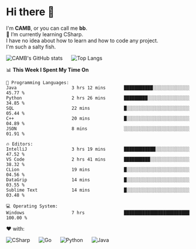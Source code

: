 # Hi there 👋
<!--
**CAMB-dev/CAMB-dev** is a ✨ _special_ ✨ repository because its `README.md` (this file) appears on your GitHub profile.

Here are some ideas to get you started:

- 🔭 I’m currently working on ...
- 🌱 I’m currently learning ...
- 👯 I’m looking to collaborate on ...
- 🤔 I’m looking for help with ...
- 💬 Ask me about ...
- 📫 How to reach me: ...
- 😄 Pronouns: ...
- ⚡ Fun fact: ...
-->
 I'm **CAMB**, or you can call me **bb**.  
 🌱 I’m currently learning CSharp.  
 I have no idea about how to learn and how to code any project.  
 I'm such a salty fish.
 
 
![CAMB's GitHub stats](https://github-readme-stats.vercel.app/api?username=CAMB-dev&show_icons=true&theme=tokyonight)
&nbsp;&nbsp;&nbsp;&nbsp;
![Top Langs](https://github-readme-stats.vercel.app/api/top-langs/?username=CAMB-dev&langs_count=5&theme=tokyonight)


<!--START_SECTION:waka-->
📊 **This Week I Spent My Time On** 

```text
💬 Programming Languages: 
Java                     3 hrs 12 mins       ███████████░░░░░░░░░░░░░░   45.77 % 
Python                   2 hrs 26 mins       █████████░░░░░░░░░░░░░░░░   34.85 % 
SQL                      22 mins             █░░░░░░░░░░░░░░░░░░░░░░░░   05.44 % 
C++                      20 mins             █░░░░░░░░░░░░░░░░░░░░░░░░   04.89 % 
JSON                     8 mins              ░░░░░░░░░░░░░░░░░░░░░░░░░   01.91 % 

🔥 Editors: 
IntelliJ                 3 hrs 19 mins       ████████████░░░░░░░░░░░░░   47.52 % 
VS Code                  2 hrs 41 mins       ██████████░░░░░░░░░░░░░░░   38.32 % 
CLion                    19 mins             █░░░░░░░░░░░░░░░░░░░░░░░░   04.56 % 
DataGrip                 14 mins             █░░░░░░░░░░░░░░░░░░░░░░░░   03.55 % 
Sublime Text             14 mins             █░░░░░░░░░░░░░░░░░░░░░░░░   03.48 % 

💻 Operating System: 
Windows                  7 hrs               █████████████████████████   100.00 % 
```


<!--END_SECTION:waka-->


❤ with:

![CSharp](https://img.shields.io/badge/CSharp-%23512BD4?style=for-the-badge&logo=.net)
&nbsp;&nbsp;&nbsp;&nbsp;
![Go](https://img.shields.io/badge/Go-000000?style=for-the-badge&logo=go)
&nbsp;&nbsp;&nbsp;&nbsp;
![Python](https://img.shields.io/badge/Python-000000?style=for-the-badge&logo=python)
&nbsp;&nbsp;&nbsp;&nbsp;
![Java](https://img.shields.io/badge/Java-964B00?style=for-the-badge&logo=openjdk)

